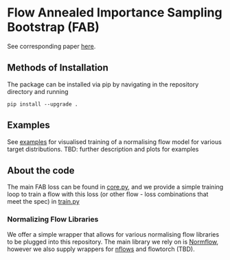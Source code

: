 # Flow Annealed Importance Sampling Bootstrap (FAB)
See corresponding paper [here](https://arxiv.org/abs/2111.11510).

## Methods of Installation

The  package can be installed via pip by navigating in the repository directory and running

```
pip install --upgrade .
```

## Examples
See [examples](examples/fab_various_targets.py) for visualised training of a normalising flow 
model for various target distributions.
TBD: further description and plots for examples


## About the code 
The main FAB loss can be found in [core.py](fab/core.py), and we provide a simple training loop to 
train a flow with this loss (or other flow - loss combinations that meet the spec) in [train.py](fab/train.py) 


### Normalizing Flow Libraries
We offer a simple wrapper that allows for various normalising flow libraries to be plugged into 
this repository. The main library we rely on is 
[Normflow](github.com/VincentStimper/normalizing-flows), however we also supply wrappers for 
[nflows](https://github.com/bayesiains/nflows) and flowtorch (TBD). 